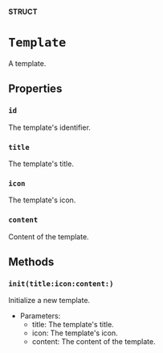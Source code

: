 **STRUCT**

# `Template`

A template.

## Properties
### `id`

The template's identifier.

### `title`

The template's title.

### `icon`

The template's icon.

### `content`

Content of the template.

## Methods
### `init(title:icon:content:)`

Initialize a new template.
- Parameters:
  - title: The template's title.
  - icon: The template's icon.
  - content: The content of the template.
